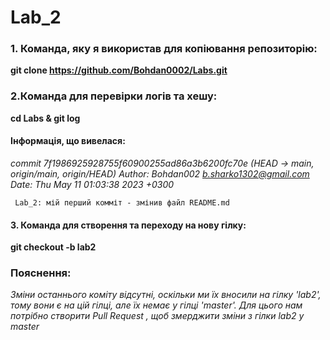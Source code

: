 # Lab_2

### 1. Команда, яку я використав для копіювання репозиторію:
**git clone https://github.com/Bohdan0002/Labs.git**

### 2.Команда для перевірки логів та хешу:
**cd Labs & git log**
#### Інформація, що вивелася:
*commit 7f1986925928755f60900255ad86a3b6200fc70e (HEAD -> main, origin/main, origin/HEAD)*
*Author: Bohdan002 <b.sharko1302@gmail.com>*
*Date:   Thu May 11 01:03:38 2023 +0300*

     Lab_2: мій перший комміт - змінив файл README.md

#### 3. Команда для створення та переходу на нову гілку:
**git checkout -b lab2**

### Пояснення:
*Зміни останнього коміту відсутні, оскільки ми їх вносили на гілку 'lab2', тому вони є на цій гілці,* 
*але їх немає у гілці 'master'. Для цього нам потрібно створити Pull Request , щоб змерджити зміни з* 
*гілки lab2 у master*